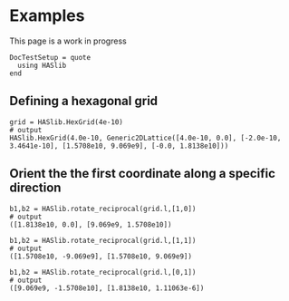 # Examples

This page is a work in progress

```@meta
DocTestSetup = quote
  using HASlib
end
```

## Defining a hexagonal grid


```jldoctest
grid = HASlib.HexGrid(4e-10)
# output
HASlib.HexGrid(4.0e-10, Generic2DLattice([4.0e-10, 0.0], [-2.0e-10, 3.4641e-10], [1.5708e10, 9.069e9], [-0.0, 1.8138e10]))
```

## Orient the the first coordinate along a specific direction
```jldoctest
b1,b2 = HASlib.rotate_reciprocal(grid.l,[1,0])
# output
([1.8138e10, 0.0], [9.069e9, 1.5708e10])
```
```jldoctest
b1,b2 = HASlib.rotate_reciprocal(grid.l,[1,1])
# output
([1.5708e10, -9.069e9], [1.5708e10, 9.069e9])
```
```jldoctest
b1,b2 = HASlib.rotate_reciprocal(grid.l,[0,1])
# output
([9.069e9, -1.5708e10], [1.8138e10, 1.11063e-6])
```
